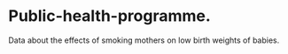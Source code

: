 # Public-health-programme.
Data about the effects of smoking mothers on low birth weights of babies.
